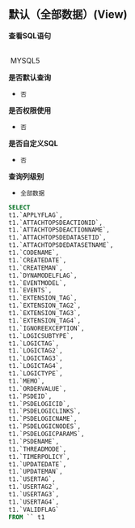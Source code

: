 ## 默认（全部数据）(View) <!-- {docsify-ignore-all} -->



<p class="panel-title"><b>查看SQL语句</b></p>
<br>

<el-row>
&nbsp;<el-tag @click="MYSQL5 = true">MYSQL5</el-tag>
</el-row>

<br>
<p class="panel-title"><b>是否默认查询</b></p>

* `否`

<p class="panel-title"><b>是否权限使用</b></p>

* `否`

<p class="panel-title"><b>是否自定义SQL</b></p>

* `否`

<p class="panel-title"><b>查询列级别</b></p>

* `全部数据`






<el-dialog v-model="MYSQL5" title="MYSQL5">

```sql
SELECT
t1.`APPLYFLAG`,
t1.`ATTACHTOPSDEACTIONID`,
t1.`ATTACHTOPSDEACTIONNAME`,
t1.`ATTACHTOPSDEDATASETID`,
t1.`ATTACHTOPSDEDATASETNAME`,
t1.`CODENAME`,
t1.`CREATEDATE`,
t1.`CREATEMAN`,
t1.`DYNAMODELFLAG`,
t1.`EVENTMODEL`,
t1.`EVENTS`,
t1.`EXTENSION_TAG`,
t1.`EXTENSION_TAG2`,
t1.`EXTENSION_TAG3`,
t1.`EXTENSION_TAG4`,
t1.`IGNOREEXCEPTION`,
t1.`LOGICSUBTYPE`,
t1.`LOGICTAG`,
t1.`LOGICTAG2`,
t1.`LOGICTAG3`,
t1.`LOGICTAG4`,
t1.`LOGICTYPE`,
t1.`MEMO`,
t1.`ORDERVALUE`,
t1.`PSDEID`,
t1.`PSDELOGICID`,
t1.`PSDELOGICLINKS`,
t1.`PSDELOGICNAME`,
t1.`PSDELOGICNODES`,
t1.`PSDELOGICPARAMS`,
t1.`PSDENAME`,
t1.`THREADMODE`,
t1.`TIMERPOLICY`,
t1.`UPDATEDATE`,
t1.`UPDATEMAN`,
t1.`USERTAG`,
t1.`USERTAG2`,
t1.`USERTAG3`,
t1.`USERTAG4`,
t1.`VALIDFLAG`
FROM `` t1 


```

</el-dialog>

<script>
 const { createApp } = Vue
  createApp({
    data() {
      return {
                MYSQL5 : false
        
      }
    },
    methods: {
    }
  }).use(ElementPlus).mount('#app')
</script>